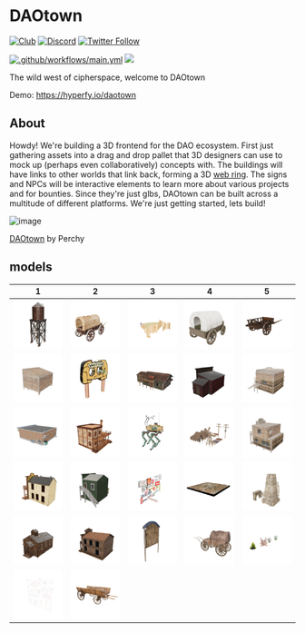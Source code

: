 # DAOtown

[![Club](https://img.shields.io/badge/project%20type-club-ff69b4)](https://project-types.github.io/#club)
[![Discord](https://img.shields.io/discord/770382203782692945?label=Discord&logo=Discord)](https://discord.gg/RXGVPEGV)
[![Twitter Follow](https://img.shields.io/twitter/follow/m3org)](https://twitter.com/neon_buidl)

[![.github/workflows/main.yml](https://github.com/NEON-BUIDL/DAOtown/actions/workflows/main.yml/badge.svg)](https://github.com/NEON-BUIDL/DAOtown/actions/workflows/main.yml) [![](https://dcbadge.vercel.app/api/server/uwuFuB6m)](https://discord.gg/uwuFuB6m)

The wild west of cipherspace, welcome to DAOtown

Demo: https://hyperfy.io/daotown

## About

Howdy! We're building a 3D frontend for the DAO ecosystem. First just gathering assets into a drag and drop pallet that 3D designers can use to mock up (perhaps even collaboratively) concepts with. The buildings will have links to other worlds that link back, forming a 3D [web ring](https://indieweb.org/webring). The signs and NPCs will be interactive elements to learn more about various projects and for bounties. Since they're just glbs, DAOtown can be built across a multitude of different platforms. We're just getting started, lets build!

![image](https://user-images.githubusercontent.com/32600939/235210391-b759c45a-198e-41f3-816d-f4db3b998fd7.png)

[DAOtown](https://opensea.io/assets/ethereum/0x5864a2eef51cee5fdbee8bc4649e6d38a2ff5a97/7) by Perchy


 ## models


| 1 | 2 | 3 | 4 | 5 |
| --- | --- | --- | --- | --- |
| [![low_poly_western_watertower](models/low_poly_western_watertower.png)](models/low_poly_western_watertower.glb) | [![wild_western_wagon](models/wild_western_wagon.png)](models/wild_western_wagon.glb) | [![DaoTownCliffs8](models/DaoTownCliffs8.png)](models/DaoTownCliffs8.glb) | [![covered_wagon](models/covered_wagon.png)](models/covered_wagon.glb) | [![wagon_resident_evil_4](models/wagon_resident_evil_4.png)](models/wagon_resident_evil_4.glb) |
| [![western_normal_-_mobile_gameready](models/western_normal_-_mobile_gameready.png)](models/western_normal_-_mobile_gameready.glb) | [![DaoTown_sign2](models/DaoTown_sign2.png)](models/DaoTown_sign2.glb) | [![train_station](models/train_station.png)](models/train_station.glb) | [![low_poly_wild_west_bath_house](models/low_poly_wild_west_bath_house.png)](models/low_poly_wild_west_bath_house.glb) | [![western_bar_-_mobile_game-ready](models/western_bar_-_mobile_game-ready.png)](models/western_bar_-_mobile_game-ready.glb) |
| [![m3mart2](models/m3mart2.png)](models/m3mart2.glb) | [![saloon_with_textures](models/saloon_with_textures.png)](models/saloon_with_textures.glb) | [![cyberpunk_western_quadrupedal_bike](models/cyberpunk_western_quadrupedal_bike.png)](models/cyberpunk_western_quadrupedal_bike.glb) | [![desert_western_village_town_modular_wall_pieces](models/desert_western_village_town_modular_wall_pieces.png)](models/desert_western_village_town_modular_wall_pieces.glb) | [![western_house_-_mobile_game_ready](models/western_house_-_mobile_game_ready.png)](models/western_house_-_mobile_game_ready.glb) |
| [![low_poly_wild_west_store](models/low_poly_wild_west_store.png)](models/low_poly_wild_west_store.glb) | [![low_poly_apothecary_store](models/low_poly_apothecary_store.png)](models/low_poly_apothecary_store.glb) | [![taiwan_style_signboard_lowpoly](models/taiwan_style_signboard_lowpoly.png)](models/taiwan_style_signboard_lowpoly.glb) | [![desert2](models/desert2.png)](models/desert2.glb) | [![tattoine_buildings_kitbash](models/tattoine_buildings_kitbash.png)](models/tattoine_buildings_kitbash.glb) |
| [![western_church](models/western_church.png)](models/western_church.glb) | [![west_building-freepoly.org](models/west_building-freepoly.org.png)](models/west_building-freepoly.org.glb) | [![old_styled_wooden_info_stand](models/old_styled_wooden_info_stand.png)](models/old_styled_wooden_info_stand.glb) | [![wild_west_wagon](models/wild_west_wagon.png)](models/wild_west_wagon.glb) | [![grass_and_bush_-_mobile_gameready](models/grass_and_bush_-_mobile_gameready.png)](models/grass_and_bush_-_mobile_gameready.glb) |
| [![neon_signs](models/neon_signs.png)](models/neon_signs.glb) | [![medieval_-_wagon](models/medieval_-_wagon.png)](models/medieval_-_wagon.glb) |
